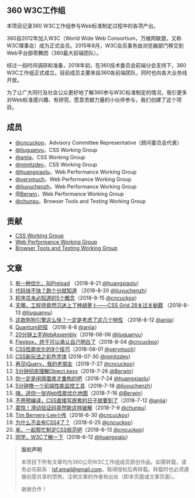 ## 360 W3C工作组

本项目记录360 W3C工作组参与Web标准制定过程中的各项产出。

360自2012年加入W3C（World Wide Web Consortium，万维网联盟，又称W3C理事会）成为正式会员。2015年8月，W3C会员事务由浏览器部门移交到Web平台部奇舞团（360最大前端团队）。

经过一段时间调研和准备，2018年初，在360技术委员会前端分会支持下，360 W3C工作组正式成立。目前成员主要来自360各前端团队，同时也向各大业务线开放。

为了让广大同行及社会公众更好地了解360参与W3C标准制定的情况，吸引更多对Web标准感兴趣、有研究，愿意贡献力量的小伙伴参与，我们创建了这个项目。

## 成员

- [@cncuckoo](https://github.com/cncuckoo)，Advisory Committee Representative（顾问委员会代表）
- [@liuguanyu](https://github.com/liuguanyu)，CSS Working Group
- [@anjia](https://github.com/anjia)，CSS Working Group
- [@nimitzdev](https://github.com/nimitzdev)，CSS Working Group
- [@huangxiaolu](https://github.com/huangxiaolu)，Web Performance Working Group
- [@verymuch](https://github.com/verymuch)，Web Performance Working Group
- [@liuyuchenzh](https://github.com/liuyuchenzh)，Web Performance Working Group
- [@Berwin](https://github.com/Berwin)，Web Performance Working Group
- [@chunpu](https://github.com/chunpu)，Browser Tools and Testing Working Group

## 贡献

- [CSS Working Group](https://github.com/75team/w3c/blob/master/contributions/CSS_WG.md)
- [Web Performance Working Group](https://github.com/75team/w3c/blob/master/contributions/WebPerf_WG.md)
- [Browser Tools and Testing Working Group](https://github.com/75team/w3c/blob/master/contributions/BrowserTaT.md)


## 文章
1. [有一种优化，叫Preload](/articles/20180821_有一种优化，叫Preload.md) （2018-8-21 [@huangxiaolu](https://github.com/huangxiaolu)）
1. [代码快不快？跑个分就知道](/articles/20180820_代码快不快？跑个分就知道.md) （2018-8-20 [@liuyuchenzh](https://github.com/liuyuchenzh)）
1. [程序员未必知道的5个概念](/articles/20180815_程序员未必知道的5个概念.md)（2018-8-15 [@cncuckoo](https://github.com/cncuckoo)）
1. [天哪，工程师竟然沉迷上了种胡萝卜——CSS Grid 28关过关秘籍](https://github.com/liuguanyu/w3c/blob/master/articles/20180813_%E5%A4%A9%E5%93%AA%EF%BC%8C%E5%B7%A5%E7%A8%8B%E5%B8%88%E7%AB%9F%E7%84%B6%E6%B2%89%E8%BF%B7%E4%B8%8A%E4%BA%86%E7%A7%8D%E8%83%A1%E8%90%9D%E5%8D%9C%E2%80%94%E2%80%94CSS%20Grid%2028%E5%85%B3%E8%BF%87%E5%85%B3%E7%A7%98%E7%B1%8D.md) （2018-8-13 [@liuguanyu](https://github.com/liuguanyu)）
1. [这款狗狗引擎这么快？一定是考虑了这几个特性](https://github.com/75team/w3c/blob/master/articles/20180812_这款狗狗引擎这么快？一定是考虑了这几个特性.md) （2018-8-12 [@anjia](https://github.com/anjia)）
1. [Quantum初探](https://github.com/75team/w3c/blob/master/articles/20180808_Quantum初探.md) （2018-8-8 [@anjia](https://github.com/anjia)）
1. [20分钟上手WebAssembly](/articles/20180806_20分钟上手WebAssembly.md)（2018-08-06 [@liuguanyu](https://github.com/liuguanyu)）
1. [Flexbox，终于可以承认自己明白了](/articles/20180804_Flexbox，终于可以承认自己明白了.md)（2018-8-04 [@cncuckoo](https://github.com/cncuckoo)）
1. [CSS性能优化的8个技巧](/articles/20180801_CSS性能优化的8个技巧.md)（2018-08-01 [@verymuch](https://github.com/verymuch)）
1. [CSS新玩法之彩色字体](/articles/20180730_CSS字体新玩法之彩色字体.md) (2018-07-30 [@nimitzdev](https://github.com/nimitzdev))
1. [再见jQuery，我的老朋友](/articles/20180727_再见jQuery，我的老朋友.md)（2018-7-27 [@cncuckoo](https://github.com/cncuckoo)）
1. [5分钟彻底理解Object.keys](/articles/20180726_5分钟彻底理解Object.keys.md)（2018-7-26 [@Berwin](https://github.com/berwin)）
1. [你一定是闲得蛋疼才重构的吧](https://github.com/75team/w3c/blob/master/articles/20180724_你一定是闲得蛋疼才重构的吧.md)（2018-7-24 [@huangxiaolu](https://github.com/huangxiaolu)）
1. [5分钟撸一个前端性能监控工具](https://github.com/75team/w3c/blob/master/articles/20180718_5分钟撸一个前端性能监控工具.md)（2018-7-18 [@liuyuchenzh](https://github.com/liuyuchenzh)）
1. [嗨，送你一张Web性能优化地图](https://github.com/75team/w3c/blob/master/articles/20180716_嗨，送你一张Web性能优化地图.md)（2018-7-16 [@Berwin](https://github.com/berwin)）
1. [不用预编译，CSS直接写嵌套的日子就要到了](https://github.com/75team/w3c/blob/master/articles/20180712_不用预编译，CSS直接写嵌套的日子就要到了.md)（2018-7-12 [@anjia](https://github.com/anjia)）
1. [震惊！滑动验证码竟然能这样破解](https://github.com/75team/w3c/blob/master/articles/20180709_震惊！滑动验证码竟然能这样破解.md)（2018-7-9 [@chunpu](https://github.com/chunpu)）
1. [Tim Berners-Lee小传](https://github.com/75team/w3c/blob/master/articles/20180630_TimBernersLee小传.md)（2018-6-30 [@cncuckoo](https://github.com/cncuckoo)）
1. [为什么不会有CSS4了？](https://github.com/75team/w3c/blob/master/articles/20180625_为什么不会有CSS4了？.md)（2018-6-25 [@cncuckoo](https://github.com/cncuckoo)）
1. [来，一起帮忙制定CSS规范吧](https://github.com/75team/w3c/blob/master/articles/20180613_来，一起帮忙制定CSS规范吧.md)（2018-6-13 [@cncuckoo](https://github.com/cncuckoo)）
1. [同学，W3C了解一下](https://github.com/75team/w3c/blob/master/articles/20180612_同学，W3C了解一下.md)（2018-6-12 [@huangxialu](https://github.com/huangxiaolu)）


> **版权声明**
> 
> 本项目下所有文章均为360公司W3C工作组成员原创作品。如需转载，请务必先联系：lsf.email@gmail.com，取得授权后再转载。转载时也必须遵循创意共享的惯例，注明文章的作者和出处（即本页面或文章页面）。
>
> 谢谢合作！
